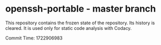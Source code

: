 # openssh-portable - master branch

This repository contains the frozen state of the repository.
Its history is cleared. It is used only for static code
analysis with Codacy.

Commit Time: 1722906983